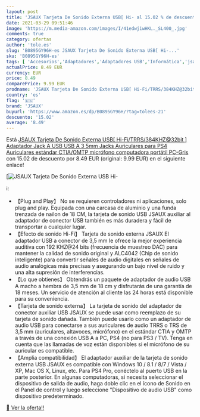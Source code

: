 ```yaml
---
layout: post
title: 'JSAUX Tarjeta De Sonido Externa USB[ Hi- al 15.02 % de descuento'
date: 2021-03-29 09:51:46
image: 'https://m.media-amazon.com/images/I/41edwjiwHKL._SL400_.jpg'
comments: true
category: ofertas
author: 'tole.es'
slug: 'B0895GY96H-es JSAUX Tarjeta De Sonido Externa USB[ Hi-...'
sku: 'B0895GY96H-es'
tags: [ 'Accesorios','Adaptadores','Adaptadores USB','Informática','jsaux','ps4', ]
actualPrice: 8.49 EUR
currency: EUR
price: 8.49
comparePrice: 9.99 EUR
prodname: 'JSAUX Tarjeta De Sonido Externa USB[ Hi-Fi/TRRS/384KHZ@32bit ]  Adaptador Jack A USB  USB A 3 5mm Jacks Auriculares  para PS4 Auriculares  estándar CTIA/OMTP  micrófono computadora portátil  PC-Gris'
country: 'es'
flag: '🇪🇸'
brand: 'JSAUX'
buyurl: 'https://www.amazon.es/dp/B0895GY96H/?tag=tolees-21'
descuento: '15.02'
average: '8.49'
---
```


Está [JSAUX Tarjeta De Sonido Externa USB[ Hi-Fi/TRRS/384KHZ@32bit ]  Adaptador Jack A USB  USB A 3 5mm Jacks Auriculares  para PS4 Auriculares  estándar CTIA/OMTP  micrófono computadora portátil  PC-Gris](https://www.amazon.es/dp/B0895GY96H/?tag=tolees-21) con 15.02 de descuento por 8.49 EUR (original: 9.99 EUR) en el siguiente enlace!

[![JSAUX Tarjeta De Sonido Externa USB[ Hi-](https://m.media-amazon.com/images/I/41edwjiwHKL._SL400_.jpg)](https://www.amazon.es/dp/B0895GY96H/?tag=tolees-21)

ℹ️:

- 【Plug and Play】 No se requieren controladores ni aplicaciones, solo plug and play. Equipada con una carcasa de aluminio y una funda trenzada de nailon de 18 CM, la tarjeta de sonido USB JSAUX auxiliar al adaptador de conector USB también es más duradera y fácil de transportar a cualquier lugar.
- 【Efecto de sonido Hi-Fi】 Tarjeta de sonido externa JSAUX El adaptador USB a conector de 3,5 mm le ofrece la mejor experiencia auditiva con 192 KHZ@24 bits (frecuencia de muestreo DAC) para mantener la calidad de sonido original y ALC4042 (Chip de sonido inteligente) para convertir señales de audio digitales en señales de audio analógicas más precisas y asegurando un bajo nivel de ruido y una alta supresión de interferencias.
- 【Lo que obtienes】 Obtendrás un paquete de adaptador de audio USB A macho a hembra de 3,5 mm de 18 cm y disfrutarás de una garantía de 18 meses. Un servicio de atención al cliente las 24 horas está disponible para su conveniencia.
- 【Tarjeta de sonido externa】 La tarjeta de sonido del adaptador de conector auxiliar USB JSAUX se puede usar como reemplazo de su tarjeta de sonido dañada. También puede usarlo como un adaptador de audio USB para conectarse a sus auriculares de audio TRRS o TRS de 3,5 mm (auriculares, altavoces, micrófono) en el estándar CTIA y OMTP a través de una conexión USB A a PC, PS4 (no para PS3 / TV). Tenga en cuenta que las llamadas de voz están disponibles si el micrófono de su auricular es compatible.
- 【Amplia compatibilidad】 El adaptador auxiliar de la tarjeta de sonido externa USB JSAUX es compatible con Windows 10 / 8.1 / 8/7 / Vista / XP, Mac OS X, Linux, etc. Para PS4 Pro, conéctelo al puerto USB en la parte posterior. En algunas computadoras, si necesita seleccionar el dispositivo de salida de audio, haga doble clic en el ícono de Sonido en el Panel de control y luego seleccione "Dispositivo de audio USB" como dispositivo predeterminado.

[🛒 Ver la oferta!!](https://www.amazon.es/dp/B0895GY96H/?tag=tolees-21)
